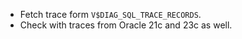 * Fetch trace form `V$DIAG_SQL_TRACE_RECORDS`.
* Check with traces from Oracle 21c and 23c as well.
